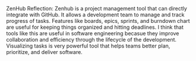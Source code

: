 ZenHub Reflection:
Zenhub is a project management tool that can directly integrate with GitHub. It allows a development team to manage and track progress of tasks. Features like boards, epics, sprints, and burndown chart are useful for keeping things organized and hitting deadlines. I think that tools like this are useful in software engineering becasue they improve collaboration and efficiency through the lifecycle of the development. Visualizing tasks is very powerful tool that helps teams better plan, prioritize, and deliver software.
